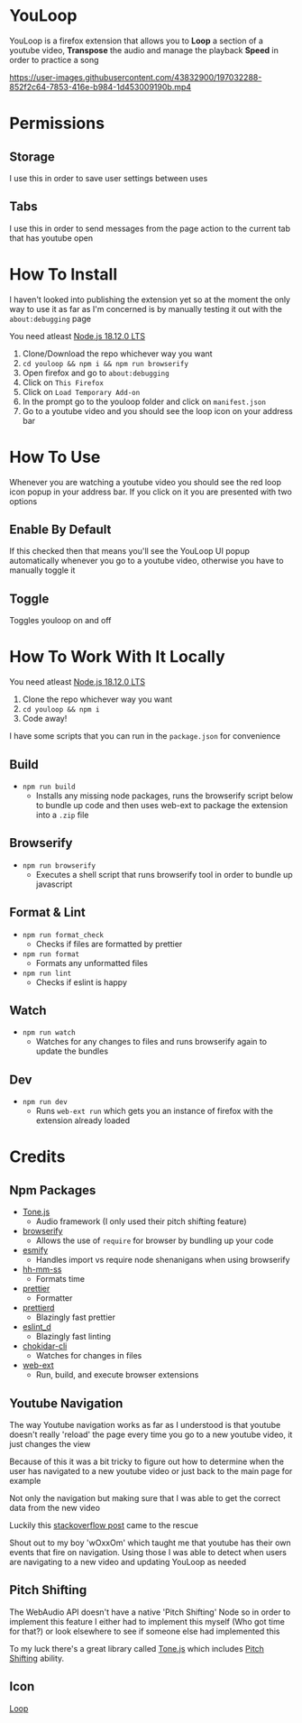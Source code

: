 # YouLoop

YouLoop is a firefox extension that allows you to **Loop** a section of a
youtube video, **Transpose** the audio and manage the playback **Speed** in
order to practice a song

https://user-images.githubusercontent.com/43832900/197032288-852f2c64-7853-416e-b984-1d453009190b.mp4

# Permissions

## Storage
I use this in order to save user settings between uses

## Tabs
I use this in order to send messages from the page action to the current tab
that has youtube open

# How To Install

I haven't looked into publishing the extension yet so at the moment the only
way to use it as far as I'm concerned is by manually testing it out with the
`about:debugging` page

You need atleast [Node.js 18.12.0 LTS](https://nodejs.org/en/)

1. Clone/Download the repo whichever way you want
2. `cd youloop && npm i && npm run browserify`
2. Open firefox and go to `about:debugging`
3. Click on `This Firefox`
4. Click on `Load Temporary Add-on`
5. In the prompt go to the youloop folder and click on `manifest.json`
6. Go to a youtube video and you should see the loop icon on your address bar

# How To Use

Whenever you are watching a youtube video you should see the red loop icon
popup in your address bar. If you click on it you are presented with two
options

## Enable By Default

If this checked then that means you'll see the YouLoop UI popup automatically
whenever you go to a youtube video, otherwise you have to manually toggle it

## Toggle

Toggles youloop on and off

# How To Work With It Locally

You need atleast [Node.js 18.12.0 LTS](https://nodejs.org/en/)

1. Clone the repo whichever way you want
2. `cd youloop && npm i`
3. Code away!

I have some scripts that you can run in the `package.json` for convenience

## Build

-   `npm run build`
    - Installs any missing node packages, runs the browserify script below to
    bundle up code and then uses web-ext to package the extension into a `.zip`
    file

## Browserify

-   `npm run browserify`
    -   Executes a shell script that runs browserify tool in order to bundle up javascript

## Format & Lint

-   `npm run format_check`
    -   Checks if files are formatted by prettier
-   `npm run format`
    -   Formats any unformatted files
-   `npm run lint`
    -   Checks if eslint is happy

## Watch

-   `npm run watch`
    -   Watches for any changes to files and runs browserify again to update the bundles

## Dev

-   `npm run dev`
    -   Runs `web-ext run` which gets you an instance of firefox with the extension already loaded

# Credits

## Npm Packages

-   [Tone.js](https://www.npmjs.com/package/tone)
    -   Audio framework (I only used their pitch shifting feature)
-   [browserify](https://www.npmjs.com/package/browserify)
    -   Allows the use of `require` for browser by bundling up your code
-   [esmify](https://www.npmjs.com/package/esmify)
    -   Handles import vs require node shenanigans when using browserify
-   [hh-mm-ss](https://www.npmjs.com/package/hh-mm-ss)
    -   Formats time
-   [prettier](https://www.npmjs.com/package/prettier)
    -   Formatter
-   [prettierd](https://www.npmjs.com/package/@fsouza/prettierd)
    -   Blazingly fast prettier
-   [eslint_d](https://www.npmjs.com/package/eslint_d)
    -   Blazingly fast linting
-   [chokidar-cli](https://www.npmjs.com/package/chokidar-cli)
    -   Watches for changes in files
-   [web-ext](https://www.npmjs.com/package/web-ext)
    -   Run, build, and execute browser extensions

## Youtube Navigation

The way Youtube navigation works as far as I understood is that youtube
doesn't really 'reload' the page every time you go to a new youtube video, it
just changes the view

Because of this it was a bit tricky to figure out how to determine when the
user has navigated to a new youtube video or just back to the main page for
example

Not only the navigation but making sure that I was able to get the correct
data from the new video

Luckily this [stackoverflow post](https://stackoverflow.com/questions/34077641/how-to-detect-page-navigation-on-youtube-and-modify-its-appearance-seamlessly/34100952#34100952)
came to the rescue

Shout out to my boy 'wOxxOm' which taught me that youtube has their own events
that fire on navigation. Using those I was able to detect when users are
navigating to a new video and updating YouLoop as needed

## Pitch Shifting

The WebAudio API doesn't have a native 'Pitch Shifting' Node so in order to
implement this feature I either had to implement this myself (Who got time for
that?) or look elsewhere to see if someone else had implemented this

To my luck there's a great library called [Tone.js](https://tonejs.github.io/)
which includes [Pitch Shifting](https://tonejs.github.io/docs/14.7.77/PitchShift) ability.

## Icon

[Loop](https://icons8.com/icon/103673/replace)
